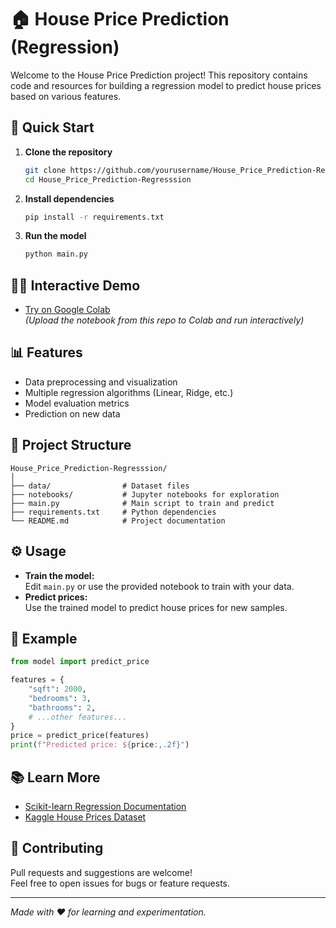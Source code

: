 # 🏠 House Price Prediction (Regression)

Welcome to the House Price Prediction project! This repository contains code and resources for building a regression model to predict house prices based on various features.

## 🚀 Quick Start

1. **Clone the repository**

   ```bash
   git clone https://github.com/yourusername/House_Price_Prediction-Regresssion.git
   cd House_Price_Prediction-Regresssion
   ```

2. **Install dependencies**

   ```bash
   pip install -r requirements.txt
   ```

3. **Run the model**
   ```bash
   python main.py
   ```

## 🧑‍💻 Interactive Demo

- [Try on Google Colab](https://colab.research.google.com/)  
  _(Upload the notebook from this repo to Colab and run interactively)_

## 📊 Features

- Data preprocessing and visualization
- Multiple regression algorithms (Linear, Ridge, etc.)
- Model evaluation metrics
- Prediction on new data

## 📁 Project Structure

```
House_Price_Prediction-Regresssion/
│
├── data/                # Dataset files
├── notebooks/           # Jupyter notebooks for exploration
├── main.py              # Main script to train and predict
├── requirements.txt     # Python dependencies
└── README.md            # Project documentation
```

## ⚙️ Usage

- **Train the model:**  
  Edit `main.py` or use the provided notebook to train with your data.
- **Predict prices:**  
  Use the trained model to predict house prices for new samples.

## 📝 Example

```python
from model import predict_price

features = {
    "sqft": 2000,
    "bedrooms": 3,
    "bathrooms": 2,
    # ...other features...
}
price = predict_price(features)
print(f"Predicted price: ${price:,.2f}")
```

## 📚 Learn More

- [Scikit-learn Regression Documentation](https://scikit-learn.org/stable/supervised_learning.html#supervised-learning)
- [Kaggle House Prices Dataset](https://www.kaggle.com/c/house-prices-advanced-regression-techniques)

## 🤝 Contributing

Pull requests and suggestions are welcome!  
Feel free to open issues for bugs or feature requests.

---

_Made with ❤️ for learning and experimentation._
